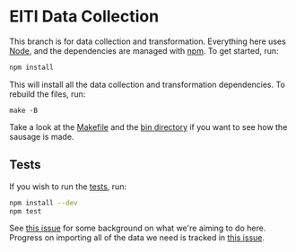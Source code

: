 # EITI Data Collection
This branch is for data collection and transformation. Everything here uses
[Node](https://nodejs.org/), and the dependencies are managed with
[npm](https://www.npmjs.com/). To get started, run:

```sh
npm install
```

This will install all the data collection and transformation dependencies. To
rebuild the files, run:

```
make -B
```

Take a look at the [Makefile](Makefile) and the [bin directory](bin/) if you
want to see how the sausage is made.

## Tests
If you wish to run the [tests](test/), run:

```sh
npm install --dev
npm test
```

See [this issue](https://github.com/18F/doi-extractives-data/issues/493) for
some background on what we're aiming to do here. Progress on importing all of
the data we need is tracked in
[this issue](https://github.com/18F/doi-extractives-data/issues/496).
